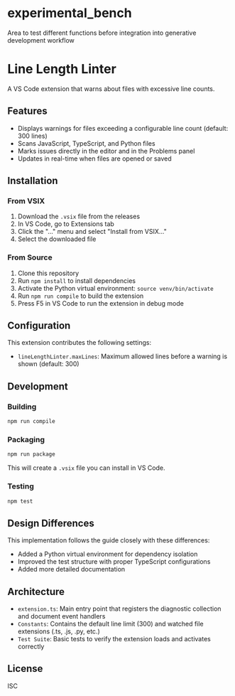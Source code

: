 # experimental_bench
Area to test different functions before integration into generative development workflow

# Line Length Linter

A VS Code extension that warns about files with excessive line counts.

## Features

- Displays warnings for files exceeding a configurable line count (default: 300 lines)
- Scans JavaScript, TypeScript, and Python files
- Marks issues directly in the editor and in the Problems panel
- Updates in real-time when files are opened or saved

## Installation

### From VSIX

1. Download the `.vsix` file from the releases
2. In VS Code, go to Extensions tab
3. Click the "..." menu and select "Install from VSIX..."
4. Select the downloaded file

### From Source

1. Clone this repository
2. Run `npm install` to install dependencies
3. Activate the Python virtual environment: `source venv/bin/activate`
4. Run `npm run compile` to build the extension
5. Press F5 in VS Code to run the extension in debug mode

## Configuration

This extension contributes the following settings:

- `lineLengthLinter.maxLines`: Maximum allowed lines before a warning is shown (default: 300)

## Development

### Building

```bash
npm run compile
```

### Packaging

```bash
npm run package
```

This will create a `.vsix` file you can install in VS Code.

### Testing

```bash
npm test
```

## Design Differences

This implementation follows the guide closely with these differences:
- Added a Python virtual environment for dependency isolation
- Improved the test structure with proper TypeScript configurations
- Added more detailed documentation

## Architecture

- `extension.ts`: Main entry point that registers the diagnostic collection and document event handlers
- `Constants`: Contains the default line limit (300) and watched file extensions (.ts, .js, .py, etc.)
- `Test Suite`: Basic tests to verify the extension loads and activates correctly

## License

ISC
